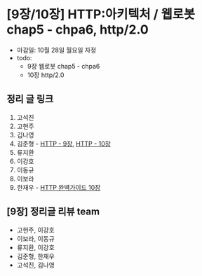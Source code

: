 # [9장/10장] HTTP:아키텍처 / 웹로봇 chap5 - chpa6, http/2.0

- 마감일: 10월 28일 월요일 자정
- todo:
  - 9장 웹로봇 chap5 - chpa6
  - 10장 http/2.0

## 정리 글 링크

1. 고석진
2. 고현주
3. 김나영
4. 김준형 - [HTTP - 9장](https://junjangsee.github.io/2019/10/20/network/network-09/), [HTTP - 10장](https://junjangsee.github.io/2019/10/27/network/network-10/)
5. 류지환
6. 이강호
7. 이동규
8. 이보라
9. 한재우 - [HTTP 완벽가이드 10장](https://bebiangel.github.io/2019/10/27/http-guide-chap10/)

## [9장] 정리글 리뷰 team

- 고현주, 이강호
- 이보라, 이동규
- 류지환, 이강호
- 김준형, 한재우
- 고석진, 김나영
